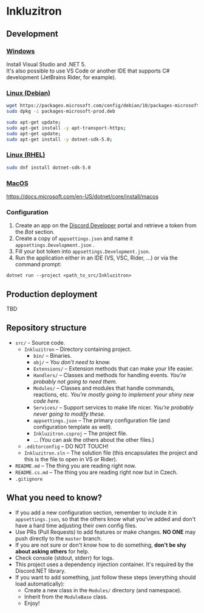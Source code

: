 # Inkluzitron

## Development

### [Windows](https://docs.microsoft.com/en-us/dotnet/core/install/windows)

Install Visual Studio and .NET 5.  
It's also possible to use VS Code or another IDE that supports C# development (JetBrains Rider, for example).

### [Linux (Debian)](https://docs.microsoft.com/en-us/dotnet/core/install/linux-debian)

```sh
wget https://packages.microsoft.com/config/debian/10/packages-microsoft-prod.deb -O packages-microsoft-prod.deb
sudo dpkg -i packages-microsoft-prod.deb

sudo apt-get update;
sudo apt-get install -y apt-transport-https;
sudo apt-get update;
sudo apt-get install -y dotnet-sdk-5.0;
```

### [Linux (RHEL)](https://docs.microsoft.com/en-us/dotnet/core/install/linux-rhel)

```sh
sudo dnf install dotnet-sdk-5.0
```

### [MacOS](https://docs.microsoft.com/cs-cz/dotnet/core/install/macos)

https://docs.microsoft.com/en-US/dotnet/core/install/macos

### Configuration

1) Create an app on the [Discord Developer](https://discord.com/developers/docs/intro) portal and retrieve a token from the _Bot_ section.
2) Create a copy of `appsettings.json` and name it `appsettings.Development.json` .
3) Fill your bot token into `appsettings.Development.json`.
3) Run the application either in an IDE (VS, VSC, Rider, ...) or via the command prompt:
```
dotnet run --project <path_to_src/Inkluzitron>
```

## Production deployment

TBD

## Repository structure

- `src/` - Source code.
  - `Inkluzitron` – Directory containing project.
    - `bin/` – Binaries.
    - `obj/` – *You don't need to know.*
    - `Extensions/` – Extension methods that can make your life easier.
    - `Handlers/` – Classes and methods for handling events. *You're probably not going to need them.*
    - `Modules/` – Classes and modules that handle commands, reactions, etc. *You're mostly going to implement your shiny new code here.*
    - `Services/` – Support services to make life nicer. *You're probably never going to modify these.*
    - `appsettings.json` – The primary configuration file (and configuration template as well).
    - `Inkluzitron.csproj` – The project file.
    - ... (You can ask the others about the other files.)
  - `.editorconfig` – DO NOT TOUCH!
  - `Inkluzitron.sln` – The solution file (this encapsulates the project and this is the file to open in VS or Rider).
- `README.md` – The thing you are reading right now.
- `README.cs.md` – The thing you are reading right now but in Czech.
- `.gitignore`

## What you need to know?

- If you add a new configuration section, remember to include it in `appsettings.json`, so that the others know what you've added and don't have a hard time adjusting their own config files.
- Use PRs (Pull Requests) to add features or make changes. **NO ONE** may push directly to the `master` branch.
- If you are not sure or don't know how to do something, **don't be shy about asking others** for help.
- Check console (stdout, stderr) for logs.
- This project uses a dependency injection container. It's required by the Discord.NET library.
- If you want to add something, just follow these steps (everything should load automatically):
  - Create a new class in the `Modules/` directory (and namespace).
  - Inherit from the `ModuleBase` class.
  - Enjoy!
